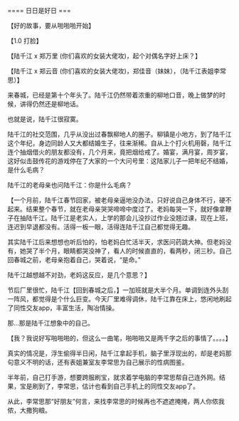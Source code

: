 


==== 日日是好日  ===


【好的故事，要从啪啪啪开始】

【1.0 打脸】

【陆千江 x 郑万里 (你们喜欢的女装大佬攻)，起个对偶名字好上床？】

【陆千江 x 郑云音 (你们喜欢的女装大佬攻)，郑佳音（妹妹），（陆千江表姐李常思）】

来春城，已经是第十个年头了。陆千江仍然带着浓重的柳地口音，晚上做梦的时候，讲得仍然还是柳地话。

也就是说，陆千江很寂寞。

陆千江的社交范围，几乎从没出过春飘柳地人的圈子。柳镇是小地方，到了陆千江这个年纪，身边同龄人又大都结婚生子，往来渐稀。自从上个打火机用磬，陆千江连个抽烟借火的朋友都没有，几个月来，竟把烟给戒了。婚宴，满月宴，周岁宴，这好似击鼓传花的游戏停在了大家的一个大问号里：这陆家儿子一把年纪不结婚，是什么毛病？

陆千江的老母亲也问陆千江：你是什么毛病？

【一个月前，陆千江春节回家，被老母亲逼地没办法，只好说自己身体不行，硬不起来。结果整个春节，就在老母亲哭哭啼啼中度过了。老妈每哭一下，就好像拿鞭子在抽陆千江。陆千江是老实人，上学的那会儿没抄过作业没翘过课，现在上班，连迟到早退都没有。活得一板一眼，活得连陆千江自己都觉得无趣。

其实陆千江后来想想也听后怕的，怕老妈白忙活半天，求医问药跳大神。但老妈没有，她哭了半个月，眼睛都哭没神了，看人的时候直直的，看两秒，闭三秒。自己回春城之前，老母亲抱着自己，哭着说，“是命。”

陆千江越想越不对劲，老妈这反应，是几个意思？】

节后厂里很忙，陆千江【回到春城之后，】一加班就是大半个月。单调到连外头刮一阵风，都觉得是个什么巨变。今天厂里难得调休，陆千江靠在床上，悠闲地刷起了同性交友app，丰富生活，陶冶情操。

那...那是陆千江想象中的自己。

【我？我说好写啪啪啪的，但这么一曲笔，啪啪啪又是两千字之后的事情了。。。。】

真实的情况是，浮生偷得半日闲，陆千江拿起手机，脑子里浮现出的，却是老妈那句意义不明的话，还有表姐兼室友李常思为自己展示的性病图鉴。

半年前，自己打手游，想要跨服刷宝，就求着学电脑的李常思帮自己连外网。结果，宝是刷到了，李常思，估计也看到自己手机上的同性交友app了。

从此，李常思那“好朋友”何言，来找李常思的时候再也不遮遮掩掩，两人你侬我侬，大撒狗粮。